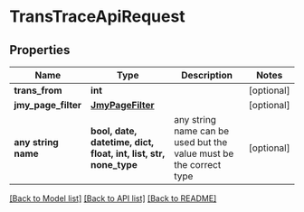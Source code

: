 # TransTraceApiRequest


## Properties
Name | Type | Description | Notes
------------ | ------------- | ------------- | -------------
**trans_from** | **int** |  | [optional] 
**jmy_page_filter** | [**JmyPageFilter**](JmyPageFilter.md) |  | [optional] 
**any string name** | **bool, date, datetime, dict, float, int, list, str, none_type** | any string name can be used but the value must be the correct type | [optional]

[[Back to Model list]](../README.md#documentation-for-models) [[Back to API list]](../README.md#documentation-for-api-endpoints) [[Back to README]](../README.md)


